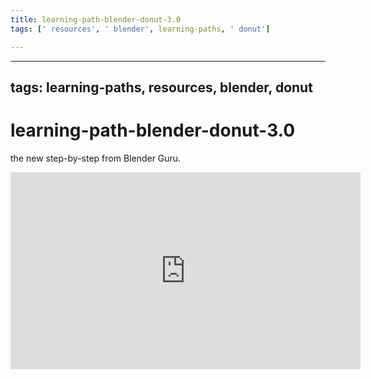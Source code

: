 ```yaml
---
title: learning-path-blender-donut-3.0
tags: [' resources', ' blender', learning-paths, ' donut']

---
```


---
tags: learning-paths, resources, blender, donut
---

# learning-path-blender-donut-3.0

the new step-by-step from Blender Guru.

<iframe width="560" height="315" src="https://www.youtube.com/embed/nIoXOplUvAw" title="YouTube video player" frameborder="0" allow="accelerometer; autoplay; clipboard-write; encrypted-media; gyroscope; picture-in-picture" allowfullscreen></iframe>